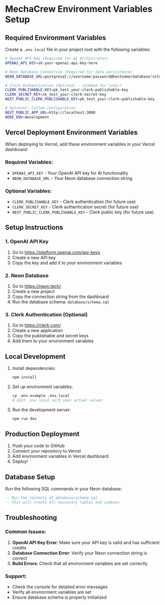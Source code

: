 # MechaCrew Environment Variables Setup

## Required Environment Variables

Create a `.env.local` file in your project root with the following variables:

```bash
# OpenAI API Key (Required for AI Orchestrator)
OPENAI_API_KEY=sk-your-openai-api-key-here

# Neon Database Connection (Required for data persistence)
NEON_DATABASE_URL=postgresql://username:password@hostname/database?sslmode=require

# Clerk Authentication (Optional - stubbed for later)
CLERK_PUBLISHABLE_KEY=pk_test_your-clerk-publishable-key
CLERK_SECRET_KEY=sk_test_your-clerk-secret-key
NEXT_PUBLIC_CLERK_PUBLISHABLE_KEY=pk_test_your-clerk-publishable-key

# Optional: Custom configuration
NEXT_PUBLIC_APP_URL=http://localhost:3000
NODE_ENV=development
```

## Vercel Deployment Environment Variables

When deploying to Vercel, add these environment variables in your Vercel dashboard:

### Required Variables:
- `OPENAI_API_KEY` - Your OpenAI API key for AI functionality
- `NEON_DATABASE_URL` - Your Neon database connection string

### Optional Variables:
- `CLERK_PUBLISHABLE_KEY` - Clerk authentication (for future use)
- `CLERK_SECRET_KEY` - Clerk authentication secret (for future use)
- `NEXT_PUBLIC_CLERK_PUBLISHABLE_KEY` - Clerk public key (for future use)

## Setup Instructions

### 1. OpenAI API Key
1. Go to https://platform.openai.com/api-keys
2. Create a new API key
3. Copy the key and add it to your environment variables

### 2. Neon Database
1. Go to https://neon.tech/
2. Create a new project
3. Copy the connection string from the dashboard
4. Run the database schema: `database/schema.sql`

### 3. Clerk Authentication (Optional)
1. Go to https://clerk.com/
2. Create a new application
3. Copy the publishable and secret keys
4. Add them to your environment variables

## Local Development

1. Install dependencies:
   ```bash
   npm install
   ```

2. Set up environment variables:
   ```bash
   cp .env.example .env.local
   # Edit .env.local with your actual values
   ```

3. Run the development server:
   ```bash
   npm run dev
   ```

## Production Deployment

1. Push your code to GitHub
2. Connect your repository to Vercel
3. Add environment variables in Vercel dashboard
4. Deploy!

## Database Setup

Run the following SQL commands in your Neon database:

```sql
-- Run the contents of database/schema.sql
-- This will create all necessary tables and indexes
```

## Troubleshooting

### Common Issues:

1. **OpenAI API Key Error**: Make sure your API key is valid and has sufficient credits
2. **Database Connection Error**: Verify your Neon connection string is correct
3. **Build Errors**: Check that all environment variables are set correctly

### Support:

- Check the console for detailed error messages
- Verify all environment variables are set
- Ensure database schema is properly initialized
